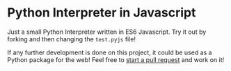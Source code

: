 # Python Interpreter in Javascript
Just a small Python Interpreter written in ES6 Javascript. Try it out by forking and then changing the `test.pyjs` file!

If any further development is done on this project, it could be used as a Python package for the web! Feel free to [start a pull request](https://github.com/RayhanADev/Python-Compiler/pulls) and work on it!
